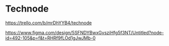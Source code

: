 # Technode
https://trello.com/b/mrDhYYB4/technode




https://www.figma.com/design/5SFNDYBwxGvsziHfg5f3NT/Untitled?node-id=492-105&p=f&t=RHRf9fLOd1gJwJMb-0

